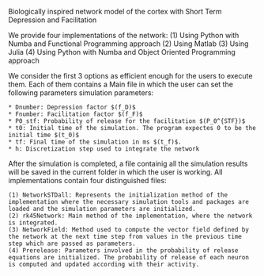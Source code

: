 Biologically inspired network model of the cortex with Short Term Depression and Facilitation

We provide four implementations of the network:
(1) Using Python with Numba and Functional Programming approach
(2) Using Matlab
(3) Using Julia
(4) Using Python with Numba and Object Oriented Programming approach

We consider the first 3 options as efficient enough for the users to execute them. Each of them contains a Main file in which the user can set the following parameters simulation parameters:

    * Dnumber: Depression factor $(f_D)$
    * Fnumber: Facilitation factor $(f_F)$
    * P0_stf: Probability of release for the facilitation $(P_0^{STF})$
    * t0: Initial time of the simulation. The program expectes 0 to be the initial time $(t_0)$
    * tf: Final time of the simulation in ms $(t_f)$.
    * h: Discretization step used to integrate the network

After the simulation is completed, a file containig all the simulation results will be saved in the current folder in which the user is working. All implementations contain four distinguished files:

    (1) NetworkSTDall: Represents the initialization method of the implementation where the necessary simulation tools and packages are loaded and the simulation parameters are initialized.
    (2) rk45Network: Main method of the implementation, where the network is integrated.
    (3) NetworkField: Method used to compute the vector field defined by the network at the next time step from values in the previous time step which are passed as parameters.
    (4) Prerelease: Parameters involved in the probability of release equations are initialized. The probability of release of each neuron is computed and updated according with their activity.
